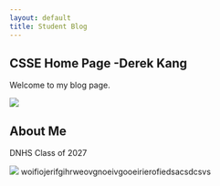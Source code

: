 ```yaml
---
layout: default
title: Student Blog
---
```



## CSSE Home Page -Derek Kang
Welcome to my blog page.

<img src="{{site.baseurl}}/images/compsic-icon.png">

## About Me
DNHS Class of 2027

<img src="{{site.baseurl}}/images/test1 csse.png">
woifiojerifgihrweovgnoeivgooeirierofiedsacsdcsvs